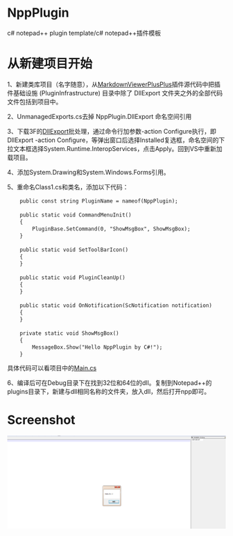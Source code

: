 # NppPlugin
c# notepad++ plugin template/c# notepad++插件模板

# 从新建项目开始
1、新建类库项目（名字随意），从[MarkdownViewerPlusPlus](https://github.com/nea/MarkdownViewerPlusPlus)插件源代码中把插件基础设施 (PluginInfrastructure) 目录中除了 DllExport 文件夹之外的全部代码文件包括到项目中。

2、UnmanagedExports.cs去掉 NppPlugin.DllExport 命名空间引用

3、下载3F的[DllExport](https://github.com/3F/DllExport)批处理，通过命令行加参数-action Configure执行，即DllExport -action Configure，等弹出窗口后选择Installed复选框，命名空间的下拉文本框选择System.Runtime.InteropServices，点击Apply。回到VS中重新加载项目。

4、添加System.Drawing和System.Windows.Forms引用。

5、重命名Class1.cs和类名，添加以下代码：
```
    public const string PluginName = nameof(NppPlugin);

    public static void CommandMenuInit()
    {
        PluginBase.SetCommand(0, "ShowMsgBox", ShowMsgBox);
    }

    public static void SetToolBarIcon()
    {
    }

    public static void PluginCleanUp()
    {
    }

    public static void OnNotification(ScNotification notification)
    {
    }

    private static void ShowMsgBox()
    {
        MessageBox.Show("Hello NppPlugin by C#!");
    }
```
具体代码可以看项目中的[Main.cs](https://github.com/Yokosama/NppPlugin/blob/master/NppPlugin/Main.cs)

6、编译后可在Debug目录下在找到32位和64位的dll。复制到Notepad++的plugins目录下，新建与dll相同名称的文件夹，放入dll，然后打开npp即可。

# Screenshot

![avatar](https://github.com/Yokosama/NppPlugin/blob/master/Screenshot/screenshot.png)
